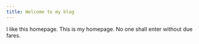 ```yaml
---
title: Welcome to my blog
---
```


I like this homepage. This is my homepage. No one shall enter without due fares.
